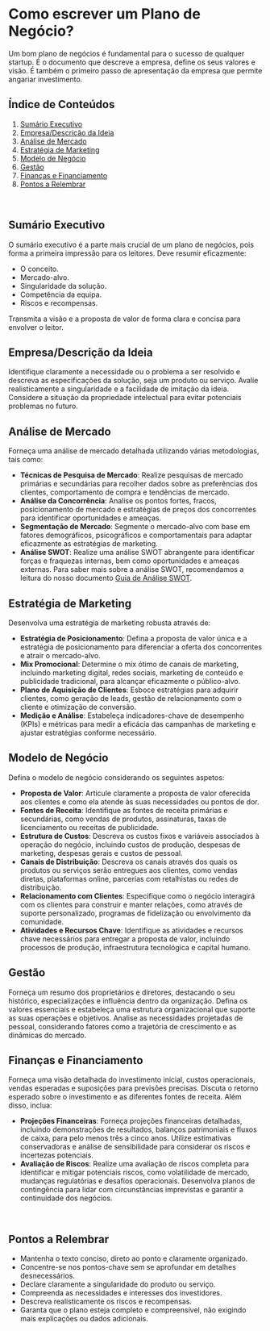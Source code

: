# Como escrever um Plano de Negócio?
Um bom plano de negócios é fundamental para o sucesso de qualquer startup. É o documento que descreve a empresa, define os seus valores e visão. É também o primeiro passo de apresentação da empresa que permite angariar investimento.   

## Índice de Conteúdos 
1. [Sumário Executivo](#sumário-executivo)  
2. [Empresa/Descrição da Ideia](#empresadescrição-da-ideia)  
3. [Análise de Mercado](#análise-de-mercado)  
4. [Estratégia de Marketing](#estratégia-de-marketing)  
5. [Modelo de Negócio](#modelo-de-negócio)  
6. [Gestão](#gestão)  
7. [Finanças e Financiamento](#finanças-e-financiamento)  
8. [Pontos a Relembrar](#pontos-a-relembrar)  

&nbsp;  

## Sumário Executivo 
O sumário executivo é a parte mais crucial de um plano de negócios, pois forma a primeira impressão para os leitores. Deve resumir eficazmente:  
- O conceito.  
- Mercado-alvo.  
- Singularidade da solução.  
- Competência da equipa.  
- Riscos e recompensas.  

Transmita a visão e a proposta de valor de forma clara e concisa para envolver o leitor. 

## Empresa/Descrição da Ideia 
Identifique claramente a necessidade ou o problema a ser resolvido e descreva as especificações da solução, seja um produto ou serviço. Avalie realisticamente a singularidade e a facilidade de imitação da ideia. Considere a situação da propriedade intelectual para evitar potenciais problemas no futuro. 

## Análise de Mercado 
Forneça uma análise de mercado detalhada utilizando várias metodologias, tais como:  
- **Técnicas de Pesquisa de Mercado**: Realize pesquisas de mercado primárias e secundárias para recolher dados sobre as preferências dos clientes, comportamento de compra e tendências de mercado.  
- **Análise da Concorrência**: Analise os pontos fortes, fracos, posicionamento de mercado e estratégias de preços dos concorrentes para identificar oportunidades e ameaças.  
- **Segmentação de Mercado**: Segmente o mercado-alvo com base em fatores demográficos, psicográficos e comportamentais para adaptar eficazmente as estratégias de marketing.  
- **Análise SWOT**: Realize uma análise SWOT abrangente para identificar forças e fraquezas internas, bem como oportunidades e ameaças externas. Para saber mais sobre a análise SWOT, recomendamos a leitura do nosso documento [Guia de Análise SWOT](https://github.com/unovae/Knowledge-Base/blob/main/Portuguese/Como%20fazer%20uma%20an%C3%A1lise%20SWOT.md). 

## Estratégia de Marketing 
Desenvolva uma estratégia de marketing robusta através de:  
- **Estratégia de Posicionamento**: Defina a proposta de valor única e a estratégia de posicionamento para diferenciar a oferta dos concorrentes e atrair o mercado-alvo.  
- **Mix Promocional**: Determine o mix ótimo de canais de marketing, incluindo marketing digital, redes sociais, marketing de conteúdo e publicidade tradicional, para alcançar eficazmente o público-alvo.  
- **Plano de Aquisição de Clientes**: Esboce estratégias para adquirir clientes, como geração de leads, gestão de relacionamento com o cliente e otimização de conversão.  
- **Medição e Análise**: Estabeleça indicadores-chave de desempenho (KPIs) e métricas para medir a eficácia das campanhas de marketing e ajustar estratégias conforme necessário. 

## Modelo de Negócio  
Defina o modelo de negócio considerando os seguintes aspetos:  
- **Proposta de Valor**: Articule claramente a proposta de valor oferecida aos clientes e como ela atende às suas necessidades ou pontos de dor.  
- **Fontes de Receita**: Identifique as fontes de receita primárias e secundárias, como vendas de produtos, assinaturas, taxas de licenciamento ou receitas de publicidade.  
- **Estrutura de Custos**: Descreva os custos fixos e variáveis associados à operação do negócio, incluindo custos de produção, despesas de marketing, despesas gerais e custos de pessoal.  
- **Canais de Distribuição**: Descreva os canais através dos quais os produtos ou serviços serão entregues aos clientes, como vendas diretas, plataformas online, parcerias com retalhistas ou redes de distribuição.  
- **Relacionamento com Clientes**: Especifique como o negócio interagirá com os clientes para construir e manter relações, como através de suporte personalizado, programas de fidelização ou envolvimento da comunidade.  
- **Atividades e Recursos Chave**: Identifique as atividades e recursos chave necessários para entregar a proposta de valor, incluindo processos de produção, infraestrutura tecnológica e capital humano.   

 
## Gestão 
Forneça um resumo dos proprietários e diretores, destacando o seu histórico, especializações e influência dentro da organização. Defina os valores essenciais e estabeleça uma estrutura organizacional que suporte as suas operações e objetivos. Analise as necessidades projetadas de pessoal, considerando fatores como a trajetória de crescimento e as dinâmicas do mercado. 

## Finanças e Financiamento 
Forneça uma visão detalhada do investimento inicial, custos operacionais, vendas esperadas e suposições para previsões precisas. Discuta o retorno esperado sobre o investimento e as diferentes fontes de receita. Além disso, inclua:  
- **Projeções Financeiras**: Forneça projeções financeiras detalhadas, incluindo demonstrações de resultados, balanços patrimoniais e fluxos de caixa, para pelo menos três a cinco anos. Utilize estimativas conservadoras e análise de sensibilidade para considerar os riscos e incertezas potenciais.  
- **Avaliação de Riscos**: Realize uma avaliação de riscos completa para identificar e mitigar potenciais riscos, como volatilidade de mercado, mudanças regulatórias e desafios operacionais. Desenvolva planos de contingência para lidar com circunstâncias imprevistas e garantir a continuidade dos negócios.  

&nbsp;  

## Pontos a Relembrar 
- Mantenha o texto conciso, direto ao ponto e claramente organizado.  
- Concentre-se nos pontos-chave sem se aprofundar em detalhes desnecessários.  
- Declare claramente a singularidade do produto ou serviço.  
- Compreenda as necessidades e interesses dos investidores.  
- Descreva realisticamente os riscos e recompensas.  
- Garanta que o plano esteja completo e compreensível, não exigindo mais explicações ou dados adicionais.  
